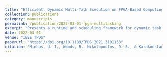 ```yaml
---
title: "Efficient, Dynamic Multi-Task Execution on FPGA-Based Computing Systems"
collection: publications
category: manuscripts
permalink: /publication/2022-03-01-fpga-multitasking
excerpt: "Presents a runtime and scheduling framework for dynamic task virtualization and mapping on FPGA systems with high throughput and efficiency."
date: 2022-03-01
venue: "IEEE TPDS"
paperurl: "https://doi.org/10.1109/TPDS.2021.3101153"
citation: 'Minhas, U. I., Woods, R., Nikolopoulos, D. S., & Karakonstantis, G. (2022). &quot;Efficient Multi-Task Execution on FPGA-Based Systems.&quot; <i>IEEE TPDS</i>, 33(3), 710–722. https://doi.org/10.1109/TPDS.2021.3101153'
---
```

